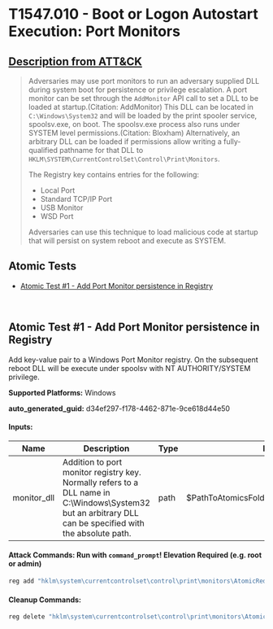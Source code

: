 # T1547.010 - Boot or Logon Autostart Execution: Port Monitors
## [Description from ATT&CK](https://attack.mitre.org/techniques/T1547/010)
<blockquote>Adversaries may use port monitors to run an adversary supplied DLL during system boot for persistence or privilege escalation. A port monitor can be set through the <code>AddMonitor</code> API call to set a DLL to be loaded at startup.(Citation: AddMonitor) This DLL can be located in <code>C:\Windows\System32</code> and will be loaded by the print spooler service, spoolsv.exe, on boot. The spoolsv.exe process also runs under SYSTEM level permissions.(Citation: Bloxham) Alternatively, an arbitrary DLL can be loaded if permissions allow writing a fully-qualified pathname for that DLL to <code>HKLM\SYSTEM\CurrentControlSet\Control\Print\Monitors</code>. 

The Registry key contains entries for the following:

* Local Port
* Standard TCP/IP Port
* USB Monitor
* WSD Port

Adversaries can use this technique to load malicious code at startup that will persist on system reboot and execute as SYSTEM.</blockquote>

## Atomic Tests

- [Atomic Test #1 - Add Port Monitor persistence in Registry](#atomic-test-1---add-port-monitor-persistence-in-registry)


<br/>

## Atomic Test #1 - Add Port Monitor persistence in Registry
Add key-value pair to a Windows Port Monitor registry. On the subsequent reboot DLL will be execute under spoolsv with NT AUTHORITY/SYSTEM privilege.

**Supported Platforms:** Windows


**auto_generated_guid:** d34ef297-f178-4462-871e-9ce618d44e50





#### Inputs:
| Name | Description | Type | Default Value |
|------|-------------|------|---------------|
| monitor_dll | Addition to port monitor registry key. Normally refers to a DLL name in C:&#92;Windows&#92;System32 but an arbitrary DLL can be specified with the absolute path. | path | $PathToAtomicsFolder&#92;T1547.010&#92;bin&#92;PortMonitor.dll|


#### Attack Commands: Run with `command_prompt`!  Elevation Required (e.g. root or admin) 


```cmd
reg add "hklm\system\currentcontrolset\control\print\monitors\AtomicRedTeam" /v "Driver" /d "#{monitor_dll}" /t REG_SZ
```

#### Cleanup Commands:
```cmd
reg delete "hklm\system\currentcontrolset\control\print\monitors\AtomicRedTeam" /f >nul 2>&1
```





<br/>
